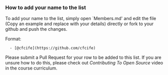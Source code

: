 ### How to add your name to the list
To add your name to the list, simply open `Members.md' and edit the file (Copy an example and replace with your details) directly or fork to your github and push the changes.

Format:

```moonscript
  - [@cfcife](https://github.com/cfcife)
```

Please submit a Pull Request for your row to be added to this list. If you are unsure how to do this, please check out *Contributing To Open Source* video in the course curriculum.
